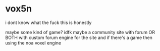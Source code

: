 # vox5n
i dont know what the fuck this is honestly

maybe some kind of game? idfk
maybe a community site with forum
OR BOTH
with custom forum engine for the site and if there's a game then using the noa voxel engine
